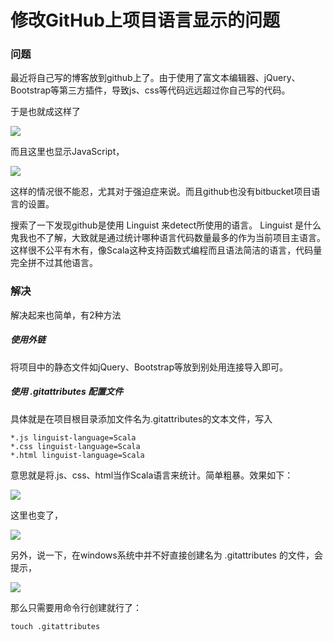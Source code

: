 # 修改GitHub上项目语言显示的问题

### 问题

最近将自己写的博客放到github上了。由于使用了富文本编辑器、jQuery、Bootstrap等第三方插件，导致js、css等代码远远超过你自己写的代码。

于是也就成这样了

![](http://biangbiangpic.b0.upaiyun.com/blog/da63eedd7a56ec16b3bcb9a7811c198d.png)

而且这里也显示JavaScript，

![](http://biangbiangpic.b0.upaiyun.com/blog/883c32fd5baa6816344123cd845b4ace.png)

这样的情况很不能忍，尤其对于强迫症来说。而且github也没有bitbucket项目语言的设置。

搜索了一下发现github是使用 Linguist 来detect所使用的语言。 Linguist 是什么鬼我也不了解，大致就是通过统计哪种语言代码数量最多的作为当前项目主语言。这样很不公平有木有，像Scala这种支持函数式编程而且语法简洁的语言，代码量完全拼不过其他语言。

### 解决

解决起来也简单，有2种方法

##### 使用外链

将项目中的静态文件如jQuery、Bootstrap等放到别处用连接导入即可。

##### 使用 .gitattributes 配置文件

具体就是在项目根目录添加文件名为.gitattributes的文本文件，写入

    *.js linguist-language=Scala
    *.css linguist-language=Scala
    *.html linguist-language=Scala

意思就是将.js、css、html当作Scala语言来统计。简单粗暴。效果如下：

![](http://biangbiangpic.b0.upaiyun.com/blog/b80783016716e28886e157a38527c892.png)

这里也变了，

![](http://biangbiangpic.b0.upaiyun.com/blog/fdab1faf850dacc55ed0ea2f9c463574.png)

另外，说一下，在windows系统中并不好直接创建名为 .gitattributes 的文件，会提示，

![](http://biangbiangpic.b0.upaiyun.com/blog/199bd78f506f700c2bff6cba4c64ff47.png)

那么只需要用命令行创建就行了：

    touch .gitattributes
